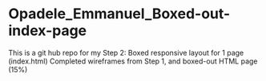 # Opadele_Emmanuel_Boxed-out-index-page
This is a git hub repo for my Step 2: Boxed responsive layout for 1 page (index.html) Completed wireframes from Step 1, and boxed-out HTML page (15%)
